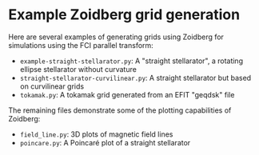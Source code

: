 Example Zoidberg grid generation
================================

Here are several examples of generating grids using Zoidberg for simulations
using the FCI parallel transform:

- `example-straight-stellarator.py`: A "straight stellarator", a rotating
  ellipse stellarator without curvature
- `straight-stellarator-curvilinear.py`: A straight stellarator but based on
  curvilinear grids
- `tokamak.py`: A tokamak grid generated from an EFIT "geqdsk" file

The remaining files demonstrate some of the plotting capabilities of Zoidberg:

- `field_line.py`: 3D plots of magnetic field lines
- `poincare.py`: A Poincaré plot of a straight stellarator
